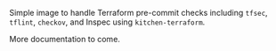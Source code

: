 Simple image to handle Terraform pre-commit checks including `tfsec`, `tflint`, `checkov`, and Inspec using `kitchen-terraform`.

More documentation to come.